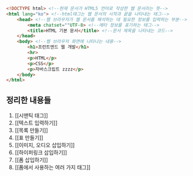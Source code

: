 ``` html
<!DOCTYPE html> <!--현재 문서가 HTML5 언어로 작성한 웹 문서라는 뜻-->
<html lang="ko"> <!--html태그는 웹 문서의 시작과 끝을 나타내는 태그-->
    <head> <!--웹 브라우저가 웹 문서를 해석하는 데 필요한 정보를 입력하는 부분-->
		<meta chatset=""UTF-8> <!--메타 정보를 표기하는 태그-->
		<title>HTML 기본 문서</title> <!--문서 제목을 나타내는 코드-->
	</head>
	<body> <!--웹 브라우저 화면에 나타나는 내용-->
		<h1>프런트엔드 웹 개발</h1>
		<hr>
		<p>HTML</p>
		<p>CSS</p>
		<p>자바스크립트 zzzz</p>
	</body>
</html>
```

## 정리한 내용들
1. [[시맨틱 태그]]
2. [[텍스트 입력하기]]
3. [[목록 만들기]]
4. [[표 만들기]]
5. [[이미지, 오디오 삽입하기]]
6. [[하이퍼링크 삽입하기]]
7. [[폼 삽입하기]]
8. [[폼에서 사용하는 여러 가지 태그]]
